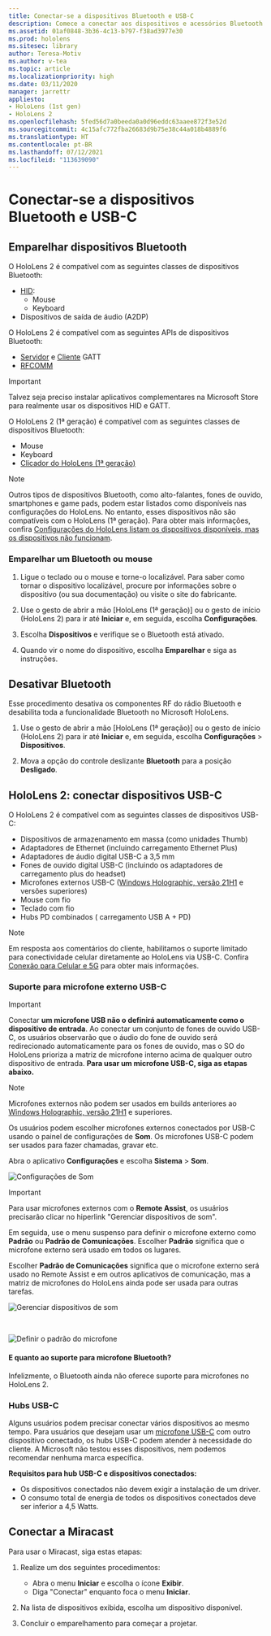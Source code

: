 ```yaml
---
title: Conectar-se a dispositivos Bluetooth e USB-C
description: Comece a conectar aos dispositivos e acessórios Bluetooth e USB C a partir de seus dispositivos de realidade mista HoloLens.
ms.assetid: 01af0848-3b36-4c13-b797-f38ad3977e30
ms.prod: hololens
ms.sitesec: library
author: Teresa-Motiv
ms.author: v-tea
ms.topic: article
ms.localizationpriority: high
ms.date: 03/11/2020
manager: jarrettr
appliesto:
- HoloLens (1st gen)
- HoloLens 2
ms.openlocfilehash: 5fed56d7a0beeda0a0d96eddc63aaee872f3e52d
ms.sourcegitcommit: 4c15afc772fba26683d9b75e38c44a018b4889f6
ms.translationtype: HT
ms.contentlocale: pt-BR
ms.lasthandoff: 07/12/2021
ms.locfileid: "113639090"
---
```

# <a name="connect-to-bluetooth-and-usb-c-devices"></a>Conectar-se a dispositivos Bluetooth e USB-C

## <a name="pair-bluetooth-devices"></a>Emparelhar dispositivos Bluetooth

O HoloLens 2 é compatível com as seguintes classes de dispositivos Bluetooth:

- [HID](/windows-hardware/drivers/hid/):
    - Mouse
    - Keyboard
- Dispositivos de saída de áudio (A2DP)

O HoloLens 2 é compatível com as seguintes APIs de dispositivos Bluetooth:
- [Servidor](/windows/uwp/devices-sensors/gatt-server) e [Cliente](/windows/uwp/devices-sensors/gatt-client) GATT
- [RFCOMM](/windows/uwp/devices-sensors/send-or-receive-files-with-rfcomm)
>[!IMPORTANT]
> Talvez seja preciso instalar aplicativos complementares na Microsoft Store para realmente usar os dispositivos HID e GATT.

O HoloLens 2 (1ª geração) é compatível com as seguintes classes de dispositivos Bluetooth:

- Mouse
- Keyboard
- [Clicador do HoloLens (1ª geração)](hololens1-clicker.md)

> [!NOTE]
> Outros tipos de dispositivos Bluetooth, como alto-falantes, fones de ouvido, smartphones e game pads, podem estar listados como disponíveis nas configurações do HoloLens. No entanto, esses dispositivos não são compatíveis com o HoloLens (1ª geração). Para obter mais informações, confira [Configurações do HoloLens listam os dispositivos disponíveis, mas os dispositivos não funcionam](hololens-troubleshooting.md#devices-listed-as-available-in-settings-dont-work).

### <a name="pair-a-bluetooth-keyboard-or-mouse"></a>Emparelhar um Bluetooth ou mouse

1. Ligue o teclado ou o mouse e torne-o localizável. Para saber como tornar o dispositivo localizável, procure por informações sobre o dispositivo (ou sua documentação) ou visite o site do fabricante.

1. Use o gesto de abrir a mão [HoloLens (1ª geração)] ou o gesto de início (HoloLens 2) para ir até **Iniciar** e, em seguida, escolha **Configurações**.

1. Escolha **Dispositivos** e verifique se o Bluetooth está ativado.  

1. Quando vir o nome do dispositivo, escolha **Emparelhar** e siga as instruções.

## <a name="disable-bluetooth"></a>Desativar Bluetooth

Esse procedimento desativa os componentes RF do rádio Bluetooth e desabilita toda a funcionalidade Bluetooth no Microsoft HoloLens.

1. Use o gesto de abrir a mão [HoloLens (1ª geração)] ou o gesto de início (HoloLens 2) para ir até **Iniciar** e, em seguida, escolha **Configurações** > **Dispositivos**.

1. Mova a opção do controle deslizante **Bluetooth** para a posição **Desligado**.

## <a name="hololens-2-connect-usb-c-devices"></a>HoloLens 2: conectar dispositivos USB-C

O HoloLens 2 é compatível com as seguintes classes de dispositivos USB-C:

- Dispositivos de armazenamento em massa (como unidades Thumb)
- Adaptadores de Ethernet (incluindo carregamento Ethernet Plus)
- Adaptadores de áudio digital USB-C a 3,5 mm
- Fones de ouvido digital USB-C (incluindo os adaptadores de carregamento plus do headset)
- Microfones externos USB-C ([Windows Holographic, versão 21H1](hololens-release-notes.md#windows-holographic-version-21h1) e versões superiores)
- Mouse com fio
- Teclado com fio
- Hubs PD combinados ( carregamento USB A + PD)


> [!NOTE]
> Em resposta aos comentários do cliente, habilitamos o suporte limitado para conectividade celular diretamente ao HoloLens via USB-C. Confira [Conexão para Celular e 5G](hololens-cellular.md) para obter mais informações.

### <a name="usb-c-external-microphone-support"></a>Suporte para microfone externo USB-C

> [!IMPORTANT]
> Conectar **um microfone USB não o definirá automaticamente como o dispositivo de entrada**. Ao conectar um conjunto de fones de ouvido USB-C, os usuários observarão que o áudio do fone de ouvido será redirecionado automaticamente para os fones de ouvido, mas o SO do HoloLens prioriza a matriz de microfone interno acima de qualquer outro dispositivo de entrada. **Para usar um microfone USB-C, siga as etapas abaixo.**

> [!NOTE]
> Microfones externos não podem ser usados em builds anteriores ao [Windows Holographic, versão 21H1](hololens-release-notes.md#windows-holographic-version-21h1) e superiores. 

Os usuários podem escolher microfones externos conectados por USB-C usando o painel de configurações de **Som**. Os microfones USB-C podem ser usados para fazer chamadas, gravar etc.

Abra o aplicativo **Configurações** e escolha **Sistema** > **Som**.

![Configurações de Som](images/usbc-mic-1.jpg)

> [!IMPORTANT]
> Para usar microfones externos com o **Remote Assist**, os usuários precisarão clicar no hiperlink "Gerenciar dispositivos de som".
>
> Em seguida, use o menu suspenso para definir o microfone externo como **Padrão** ou **Padrão de Comunicações**. Escolher **Padrão** significa que o microfone externo será usado em todos os lugares.
>
> Escolher **Padrão de Comunicações** significa que o microfone externo será usado no Remote Assist e em outros aplicativos de comunicação, mas a matriz de microfones do HoloLens ainda pode ser usada para outras tarefas.

![Gerenciar dispositivos de som](images/usbc-mic-2.png)

<br>

![Definir o padrão do microfone](images/usbc-mic-3.jpg)

#### <a name="what-about-bluetooth-microphone-support"></a>E quanto ao suporte para microfone Bluetooth?

Infelizmente, o Bluetooth ainda não oferece suporte para microfones no HoloLens 2.

### <a name="usb-c-hubs"></a>Hubs USB-C

Alguns usuários podem precisar conectar vários dispositivos ao mesmo tempo. Para usuários que desejam usar um [microfone USB-C](#usb-c-external-microphone-support) com outro dispositivo conectado, os hubs USB-C podem atender à necessidade do cliente. A Microsoft não testou esses dispositivos, nem podemos recomendar nenhuma marca específica.

**Requisitos para hub USB-C e dispositivos conectados:**

- Os dispositivos conectados não devem exigir a instalação de um driver.
- O consumo total de energia de todos os dispositivos conectados deve ser inferior a 4,5 Watts.

## <a name="connect-to-miracast"></a>Conectar a Miracast

Para usar o Miracast, siga estas etapas:

1. Realize um dos seguintes procedimentos:  

   - Abra o menu **Iniciar** e escolha o ícone **Exibir**.
   - Diga "Conectar" enquanto foca o menu **Iniciar**.  

1. Na lista de dispositivos exibida, escolha um dispositivo disponível.

1. Concluir o emparelhamento para começar a projetar.
